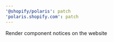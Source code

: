 ```yaml
---
'@shopify/polaris': patch
'polaris.shopify.com': patch
---
```


Render component notices on the website

